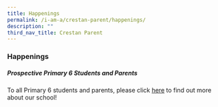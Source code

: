 ```yaml
---
title: Happenings
permalink: /i-am-a/crestan-parent/happenings/
description: ""
third_nav_title: Crestan Parent
---
```

### Happenings 

##### Prospective Primary 6 Students and Parents

To all Primary 6 students and parents, please click [here](https://crestseceopenhouse.wixsite.com/css-site) to find out more about our school!